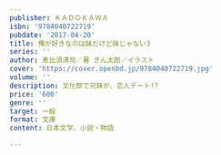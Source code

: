 ```yaml
---
publisher: ＫＡＤＯＫＡＷＡ
isbn: '9784040722719'
pubdate: '2017-04-20'
title: 俺が好きなのは妹だけど妹じゃない3
series: ''
author: 恵比須清司／著 ぎん太郎／イラスト
cover: 'https://cover.openbd.jp/9784040722719.jpg'
volume: ''
description: 文化祭で兄妹が、恋人デート!?
price: '600'
genre: ''
target: 一般
format: 文庫
content: 日本文学、小説・物語

---
```

